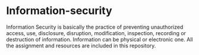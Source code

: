 # Information-security
Information Security is basically the practice of preventing unauthorized access, use, disclosure, disruption, modification, inspection, recording or destruction of information. Information can be physical or electronic one. All the assignment and resources are included in this repository.
